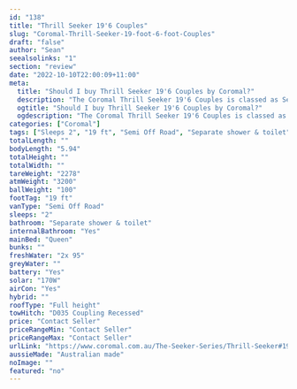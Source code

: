 ```yaml
---
id: "138"
title: "Thrill Seeker 19'6 Couples"
slug: "Coromal-Thrill-Seeker-19-foot-6-foot-Couples"
draft: "false"
author: "Sean"
seealsolinks: "1"
section: "review"
date: "2022-10-10T22:00:09+11:00"
meta:
  title: "Should I buy Thrill Seeker 19'6 Couples by Coromal?"
  description: "The Coromal Thrill Seeker 19'6 Couples is classed as Semi Off Road, and sleeps 2 people. It is Australian made and comes in at 19 ft. It generally has Separate shower & toilet."
  ogtitle: "Should I buy Thrill Seeker 19'6 Couples by Coromal?"
  ogdescription: "The Coromal Thrill Seeker 19'6 Couples is classed as Semi Off Road, and sleeps 2 people. It is Australian made and comes in at 19 ft. It generally has Separate shower & toilet."
categories: ["Coromal"]
tags: ["Sleeps 2", "19 ft", "Semi Off Road", "Separate shower & toilet", "Full height", "Price Unknown", "Australian made"]
totalLength: ""
bodyLength: "5.94"
totalHeight: ""
totalWidth: ""
tareWeight: "2278"
atmWeight: "3200"
ballWeight: "100"
footTag: "19 ft"
vanType: "Semi Off Road"
sleeps: "2"
bathroom: "Separate shower & toilet"
internalBathroom: "Yes"
mainBed: "Queen"
bunks: ""
freshWater: "2x 95"
greyWater: ""
battery: "Yes"
solar: "170W"
airCon: "Yes"
hybrid: ""
roofType: "Full height"
towHitch: "D035 Coupling Recessed"
price: "Contact Seller"
priceRangeMin: "Contact Seller"
priceRangeMax: "Contact Seller"
urlLink: "https://www.coromal.com.au/The-Seeker-Series/Thrill-Seeker#19-6-couples-175"
aussieMade: "Australian made"
noImage: ""
featured: "no"
---
```

